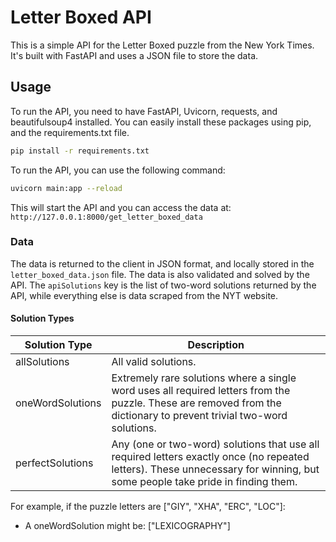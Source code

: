 # Letter Boxed API

This is a simple API for the Letter Boxed puzzle from the New York Times. It's built with FastAPI and uses a JSON file to store the data.

## Usage

To run the API, you need to have FastAPI, Uvicorn, requests, and beautifulsoup4 installed. You can easily install these packages using pip, and the requirements.txt file.

```bash
pip install -r requirements.txt
```

To run the API, you can use the following command:
```bash
uvicorn main:app --reload
```

This will start the API and you can access the data at: ```http://127.0.0.1:8000/get_letter_boxed_data```

### Data

The data is returned to the client in JSON format, and locally stored in the `letter_boxed_data.json` file. The data is also validated and solved by the API. The `apiSolutions` key is the list of two-word solutions returned by the API, while everything else is data scraped from the NYT website.

#### Solution Types

| Solution Type | Description |
|--------------|-------------|
| allSolutions | All valid solutions.|
| oneWordSolutions | Extremely rare solutions where a single word uses all required letters from the puzzle. These are removed from the dictionary to prevent trivial two-word solutions. |
| perfectSolutions | Any (one or two-word) solutions that use all required letters exactly once (no repeated letters). These unnecessary for winning, but some people take pride in finding them. |

For example, if the puzzle letters are ["GIY", "XHA", "ERC", "LOC"]:
- A oneWordSolution might be: ["LEXICOGRAPHY"]



